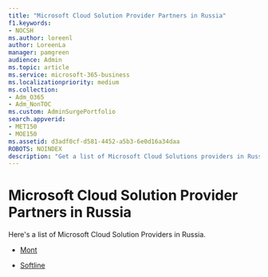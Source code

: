 ```yaml
---
title: "Microsoft Cloud Solution Provider Partners in Russia"
f1.keywords:
- NOCSH
ms.author: loreenl
author: LoreenLa
manager: pamgreen
audience: Admin
ms.topic: article
ms.service: microsoft-365-business
ms.localizationpriority: medium
ms.collection:
- Adm_O365
- Adm_NonTOC
ms.custom: AdminSurgePortfolio
search.appverid:
- MET150
- MOE150
ms.assetid: d3adf0cf-d581-4452-a5b3-6e0d16a34daa
ROBOTS: NOINDEX
description: "Get a list of Microsoft Cloud Solutions providers in Russia."
---
```


# Microsoft Cloud Solution Provider Partners in Russia
Here's a list of Microsoft Cloud Solution Providers in Russia.
  
- [Mont](https://www.mont.com/ru-ru/)
    
- [Softline](https://softline.ru/)
    

